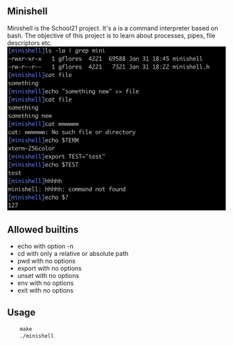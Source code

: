 ## Minishell
Minishell is the School21 project. It's a is a command interpreter based on bash. The objective of this project is to learn about processes, pipes, file descriptors etc.
![Image alt](https://github.com/GaynelleFlores/minishell_21school/blob/main/screenshot.png) 
## Allowed builtins
- echo with option -n
- cd with only a relative or absolute path
- pwd with no options
- export with no options
- unset with no options
- env with no options
- exit with no options
## Usage
```
	make
	./minishell
```
